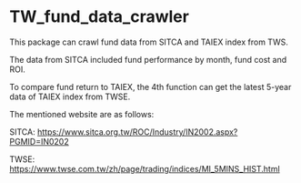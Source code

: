 # TW_fund_data_crawler

This package can crawl fund data from SITCA and TAIEX index from TWS. 

The data from SITCA included fund performance by month, fund cost and ROI. 

To compare fund return to TAIEX, the 4th function can get the latest 5-year data of TAIEX index from TWSE.

The mentioned website are as follows:

SITCA: https://www.sitca.org.tw/ROC/Industry/IN2002.aspx?PGMID=IN0202

TWSE: https://www.twse.com.tw/zh/page/trading/indices/MI_5MINS_HIST.html
